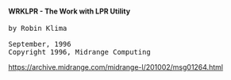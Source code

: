 <h4>WRKLPR - The Work with LPR Utility</h4><pre>
by Robin Klima<br />
September, 1996
Copyright 1996, Midrange Computing
</pre>
<a href="https://archive.midrange.com/midrange-l/201002/msg01264.html">https://archive.midrange.com/midrange-l/201002/msg01264.html</a>
